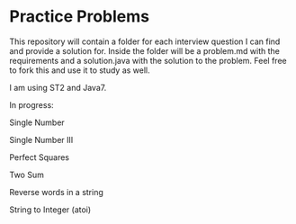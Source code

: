 # Practice Problems
This repository will contain a folder for each interview question I can find and provide a solution for. Inside the folder will be a problem.md with the requirements and a solution.java with the solution to the problem. Feel free to fork this and use it to study as well.

I am using ST2 and Java7.

In progress:

Single Number

Single Number III

Perfect Squares

Two Sum

Reverse words in a string

String to Integer (atoi)
